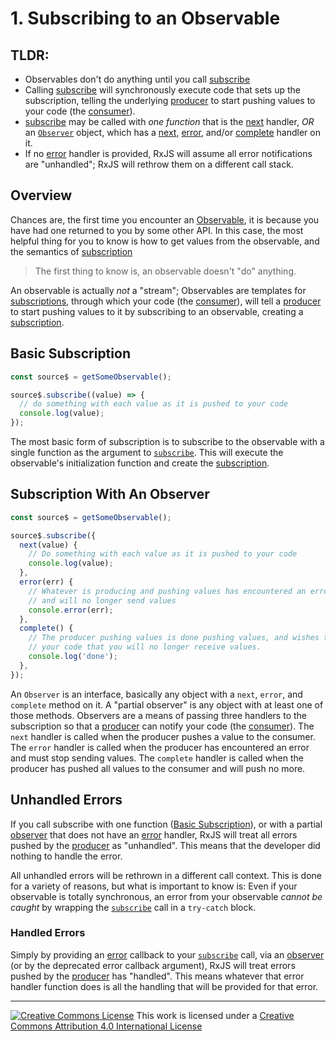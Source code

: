 # 1. Subscribing to an Observable

## TLDR:

- Observables don't do anything until you call [subscribe](/api/index/class/Observable#subscribe-)
- Calling [subscribe](/api/index/class/Observable#subscribe-) will synchronously execute code that sets up the subscription, telling the underlying [producer](glossary-and-semantics#producer) to start pushing values to your code (the [consumer](glossary-and-semantics#consumer)).
- [subscribe](API) may be called with _one function_ that is the [next](glossary-and-semantics#next) handler, _OR_ an [`Observer`](API) object, which has a [next](glossary-and-semantics#next), [error](glossary-and-semantics#error), and/or [complete](glossary-and-semantics#complete) handler on it.
- If no [error](glossary-and-semantics#error) handler is provided, RxJS will assume all error notifications are "unhandled"; RxJS will rethrow them on a different call stack.

## Overview

Chances are, the first time you encounter an [Observable](API), it is because you have had one returned to you by some other API. In this case, the most helpful thing for you to know is how to get values from the observable, and the semantics of [subscription](glossary-and-semantics#subscription)

> The first thing to know is, an observable doesn't "do" anything.

An observable is actually _not_ a "stream"; Observables are templates for [subscriptions](glossary-and-semantics#subscription), through which your code (the [consumer](glossary-and-semantics#consumer)), will tell a [producer](glossary-and-semantics#producer) to start pushing values to it by subscribing to an observable, creating a [subscription](glossary-and-semantics#subscription).

## Basic Subscription

```ts
const source$ = getSomeObservable();

source$.subscribe((value) => {
  // do something with each value as it is pushed to your code
  console.log(value);
});
```

The most basic form of subscription is to subscribe to the observable with a single function as the argument to [`subscribe`](API). This will execute the observable's initialization function and create the [subscription](glossary-and-semantics#subscription).

## Subscription With An Observer

```ts
const source$ = getSomeObservable();

source$.subscribe({
  next(value) {
    // Do something with each value as it is pushed to your code
    console.log(value);
  },
  error(err) {
    // Whatever is producing and pushing values has encountered an error
    // and will no longer send values
    console.error(err);
  },
  complete() {
    // The producer pushing values is done pushing values, and wishes to notify
    // your code that you will no longer receive values.
    console.log('done');
  },
});
```

An `Observer` is an interface, basically any object with a `next`, `error`, and `complete` method on it. A "partial observer" is any object with at least one of those methods. Observers are a means of passing three handlers to the subscription so that a [producer](glossary-and-semantics#producer) can notify your code (the [consumer](glossary-and-semantics#consumer)). The `next` handler is called when the producer pushes a value to the consumer. The `error` handler is called when the producer has encountered an error and must stop sending values. The `complete` handler is called when the producer has pushed all values to the consumer and will push no more.

## Unhandled Errors

If you call subscribe with one function ([Basic Subscription](#Basic_Subscription)), or with a partial [observer](#Subscription_With_An_Observer) that does not have an [error](glossary-and-semantics#error) handler, RxJS will treat all errors pushed by the [producer](glossary-and-semantics#producer) as "unhandled". This means that the developer did nothing to handle the error.

All unhandled errors will be rethrown in a different call context. This is done for a variety of reasons, but what is important to know is: Even if your observable is totally synchronous, an error from your observable _cannot be caught_ by wrapping the [`subscribe`](API) call in a `try-catch` block.

### Handled Errors

Simply by providing an [error](glossary-and-semantics#error) callback to your [`subscribe`](API) call, via an [observer](#Subscription_With_An_Observer) (or by the deprecated error callback argument), RxJS will treat errors pushed by the [producer](glossary-and-semantics#producer) has "handled". This means whatever that error handler function does is all the handling that will be provided for that error.

---

<a rel="license" href="http://creativecommons.org/licenses/by/4.0/"><img alt="Creative Commons License" style="border-width:0" src="https://licensebuttons.net/l/by/4.0/80x15.png" /></a>
This work is licensed under a <a rel="license" href="http://creativecommons.org/licenses/by/4.0/">Creative Commons Attribution 4.0 International License</a>
